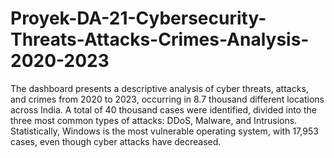 # Proyek-DA-21-Cybersecurity-Threats-Attacks-Crimes-Analysis-2020-2023
The dashboard presents a descriptive analysis of cyber threats, attacks, and crimes from 2020 to 2023, occurring in 8.7 thousand different locations across India. A total of 40 thousand cases were identified, divided into the three most common types of attacks: DDoS, Malware, and Intrusions. Statistically, Windows is the most vulnerable operating system, with 17,953 cases, even though cyber attacks have decreased.
